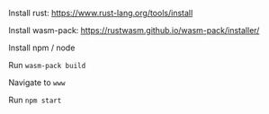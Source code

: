 
Install rust: https://www.rust-lang.org/tools/install

Install wasm-pack: https://rustwasm.github.io/wasm-pack/installer/

Install npm / node

Run `wasm-pack build`

Navigate to `www`

Run `npm start`